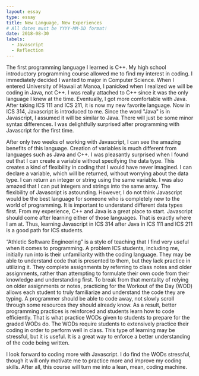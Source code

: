 ```yaml
---
layout: essay
type: essay
title: New Language, New Experiences
# All dates must be YYYY-MM-DD format!
date: 2018-08-30
labels:
  - Javascript
  - Reflection
---
```


The first programming language I learned is C++. My high school introductory programming course allowed me to find my interest in coding. I immediately decided I wanted to major in Computer Science. When I entered University of Hawaii at Manoa, I panicked when I realized we will be coding in Java, not C++. I was really attached to C++ since it was the only language I knew at the time. Eventually, I got more comfortable with Java. After taking ICS 111 and ICS 211, it is now my new favorite language. Now in ICS 314, Javascript is introduced to me. Since the word "Java" is in Javascript, I assumed it will be similar to Java. There will just be some minor syntax differences. I was delightfully surprised after programming with Javascript for the first time. 

After only two weeks of working with Javascript, I can see the amazing benefits of this language. Creation of variables is much different from languages such as Java and C++. I was pleasantly surprised when I found out that I can create a variable without specifying the data type. This creates a kind of flexibility in coding that I would have never imagined. I can declare a variable, which will be returned, without worrying about the data type. I can return an integer or string using the same variable. I was also amazed that I can put integers and strings into the same array. The flexibility of Javascript is astounding. However, I do not think Javascript would be the best language for someone who is completely new to the world of programming. It is important to understand different data types first. From my experience, C++ and Java is a great place to start. Javascript should come after learning either of those languages. That is exactly where I am at. Thus, learning Javascript in ICS 314 after Java in ICS 111 and ICS 211 is a good path for ICS students. 

“Athletic Software Engineering” is a style of teaching that I find very useful when it comes to programming. A problem ICS students, including me, initially run into is their unfamiliarity with the coding language. They may be able to understand code that is presented to them, but they lack practice in utilizing it. They complete assignments by referring to class notes and older assignments, rather than attempting to formulate their own code from their knowledge and understanding first. To break from that mentality of relying on older assignments or notes, practicing for the Workout of the Day (WOD) allows each student to truly familiarize and understand the code they are typing. A programmer should be able to code away, not slowly scroll through some resources they should already know. As a result, better programming practices is reinforced and students learn how to code efficiently. That is what practice WODs given to students to prepare for the graded WODs do. The WODs require students to extensively practice their coding in order to perform well in class. This type of learning may be stressful, but it is useful. It is a great way to enforce a better understanding of the code being written.

I look forward to coding more with Javascript. I do find the WODs stressful, though it will only motivate me to practice more and improve my coding skills. After all, this course will turn me into a lean, mean, coding machine. 
